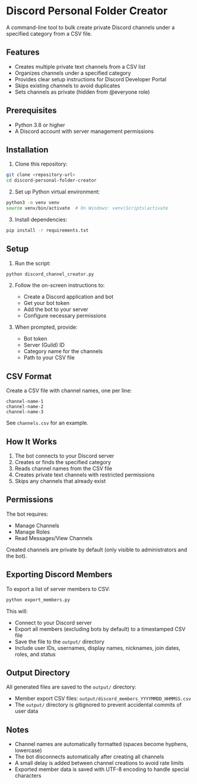 # Discord Personal Folder Creator

A command-line tool to bulk create private Discord channels under a specified category from a CSV file.

## Features

- Creates multiple private text channels from a CSV list
- Organizes channels under a specified category
- Provides clear setup instructions for Discord Developer Portal
- Skips existing channels to avoid duplicates
- Sets channels as private (hidden from @everyone role)

## Prerequisites

- Python 3.8 or higher
- A Discord account with server management permissions

## Installation

1. Clone this repository:
```bash
git clone <repository-url>
cd discord-personal-folder-creator
```

2. Set up Python virtual environment:
```bash
python3 -m venv venv
source venv/bin/activate  # On Windows: venv\Scripts\activate
```

3. Install dependencies:
```bash
pip install -r requirements.txt
```

## Setup

1. Run the script:
```bash
python discord_channel_creator.py
```

2. Follow the on-screen instructions to:
   - Create a Discord application and bot
   - Get your bot token
   - Add the bot to your server
   - Configure necessary permissions

3. When prompted, provide:
   - Bot token
   - Server (Guild) ID
   - Category name for the channels
   - Path to your CSV file

## CSV Format

Create a CSV file with channel names, one per line:

```csv
channel-name-1
channel-name-2
channel-name-3
```

See `channels.csv` for an example.

## How It Works

1. The bot connects to your Discord server
2. Creates or finds the specified category
3. Reads channel names from the CSV file
4. Creates private text channels with restricted permissions
5. Skips any channels that already exist

## Permissions

The bot requires:
- Manage Channels
- Manage Roles
- Read Messages/View Channels

Created channels are private by default (only visible to administrators and the bot).

## Exporting Discord Members

To export a list of server members to CSV:

```bash
python export_members.py
```

This will:
- Connect to your Discord server
- Export all members (excluding bots by default) to a timestamped CSV file
- Save the file to the `output/` directory
- Include user IDs, usernames, display names, nicknames, join dates, roles, and status

## Output Directory

All generated files are saved to the `output/` directory:
- Member export CSV files: `output/discord_members_YYYYMMDD_HHMMSS.csv`
- The `output/` directory is gitignored to prevent accidental commits of user data

## Notes

- Channel names are automatically formatted (spaces become hyphens, lowercase)
- The bot disconnects automatically after creating all channels
- A small delay is added between channel creations to avoid rate limits
- Exported member data is saved with UTF-8 encoding to handle special characters